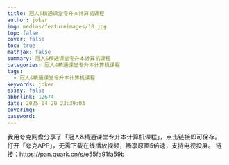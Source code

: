 ```yaml
---
title: 冠人&精通课堂专升本计算机课程
author: joker
img: medias/featureimages/10.jpg
top: false
cover: false
toc: true
mathjax: false
summary: 冠人&精通课堂专升本计算机课程
categories: 冠人&精通课堂专升本计算机课程
tags:
  - 冠人&精通课堂专升本计算机课程
keywords: joker
essay: false
abbrlink: 12674
date: 2025-04-20 23:39:03
coverImg:
password:
---
```


我用夸克网盘分享了「冠人&精通课堂专升本计算机课程」，点击链接即可保存。打开「夸克APP」，无需下载在线播放视频，畅享原画5倍速，支持电视投屏。
链接：https://pan.quark.cn/s/e55fa91fa59b
